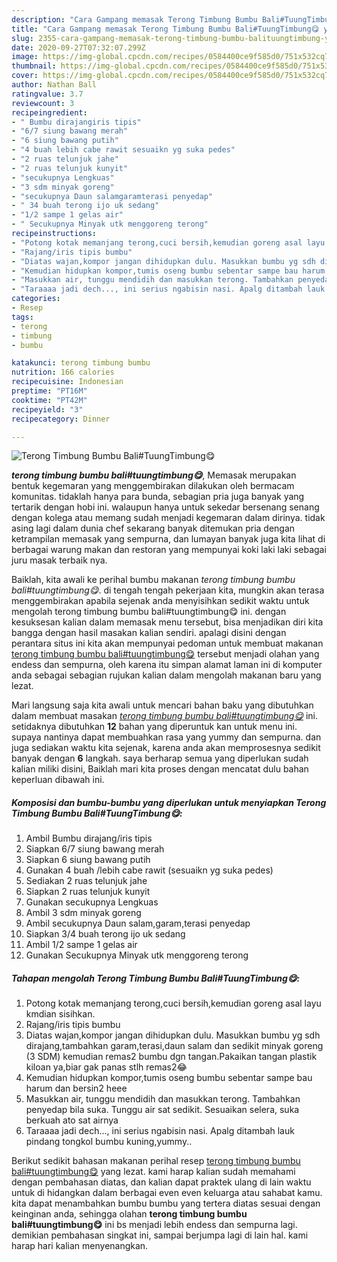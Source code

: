 ```yaml
---
description: "Cara Gampang memasak Terong Timbung Bumbu Bali#TuungTimbung😋 yang Lezat Sekali"
title: "Cara Gampang memasak Terong Timbung Bumbu Bali#TuungTimbung😋 yang Lezat Sekali"
slug: 2355-cara-gampang-memasak-terong-timbung-bumbu-balituungtimbung-yang-lezat-sekali
date: 2020-09-27T07:32:07.299Z
image: https://img-global.cpcdn.com/recipes/0584400ce9f585d0/751x532cq70/terong-timbung-bumbu-balituungtimbung😋-foto-resep-utama.jpg
thumbnail: https://img-global.cpcdn.com/recipes/0584400ce9f585d0/751x532cq70/terong-timbung-bumbu-balituungtimbung😋-foto-resep-utama.jpg
cover: https://img-global.cpcdn.com/recipes/0584400ce9f585d0/751x532cq70/terong-timbung-bumbu-balituungtimbung😋-foto-resep-utama.jpg
author: Nathan Ball
ratingvalue: 3.7
reviewcount: 3
recipeingredient:
- " Bumbu dirajangiris tipis"
- "6/7 siung bawang merah"
- "6 siung bawang putih"
- "4 buah lebih cabe rawit sesuaikn yg suka pedes"
- "2 ruas telunjuk jahe"
- "2 ruas telunjuk kunyit"
- "secukupnya Lengkuas"
- "3 sdm minyak goreng"
- "secukupnya Daun salamgaramterasi penyedap"
- " 34 buah terong ijo uk sedang"
- "1/2 sampe 1 gelas air"
- " Secukupnya Minyak utk menggoreng terong"
recipeinstructions:
- "Potong kotak memanjang terong,cuci bersih,kemudian goreng asal layu kmdian sisihkan."
- "Rajang/iris tipis bumbu"
- "Diatas wajan,kompor jangan dihidupkan dulu. Masukkan bumbu yg sdh dirajang,tambahkan garam,terasi,daun salam dan sedikit minyak goreng (3 SDM) kemudian remas2 bumbu dgn tangan.Pakaikan tangan plastik kiloan ya,biar gak panas stlh remas2😂"
- "Kemudian hidupkan kompor,tumis oseng bumbu sebentar sampe bau harum dan bersin2 heee"
- "Masukkan air, tunggu mendidih dan masukkan terong. Tambahkan penyedap bila suka. Tunggu air sat sedikit. Sesuaikan selera, suka berkuah ato sat airnya"
- "Taraaaa jadi dech..., ini serius ngabisin nasi. Apalg ditambah lauk pindang tongkol bumbu kuning,yummy.."
categories:
- Resep
tags:
- terong
- timbung
- bumbu

katakunci: terong timbung bumbu 
nutrition: 166 calories
recipecuisine: Indonesian
preptime: "PT16M"
cooktime: "PT42M"
recipeyield: "3"
recipecategory: Dinner

---
```



![Terong Timbung Bumbu Bali#TuungTimbung😋](https://img-global.cpcdn.com/recipes/0584400ce9f585d0/751x532cq70/terong-timbung-bumbu-balituungtimbung😋-foto-resep-utama.jpg)

<b><i>terong timbung bumbu bali#tuungtimbung😋</i></b>, Memasak merupakan bentuk kegemaran yang menggembirakan dilakukan oleh bermacam komunitas. tidaklah hanya para bunda, sebagian pria juga banyak yang tertarik dengan hobi ini. walaupun hanya untuk sekedar bersenang senang dengan kolega atau memang sudah menjadi kegemaran dalam dirinya. tidak asing lagi dalam dunia chef sekarang banyak ditemukan pria dengan ketrampilan memasak yang sempurna, dan lumayan banyak juga kita lihat di berbagai warung makan dan restoran yang mempunyai koki laki laki sebagai juru masak terbaik nya.



Baiklah, kita awali ke perihal bumbu makanan <i>terong timbung bumbu bali#tuungtimbung😋</i>. di tengah tengah pekerjaan kita, mungkin akan terasa menggembirakan apabila sejenak anda menyisihkan sedikit waktu untuk mengolah terong timbung bumbu bali#tuungtimbung😋 ini. dengan kesuksesan kalian dalam memasak menu tersebut, bisa menjadikan diri kita bangga dengan hasil masakan kalian sendiri. apalagi disini dengan perantara situs ini kita akan mempunyai pedoman untuk membuat makanan <u>terong timbung bumbu bali#tuungtimbung😋</u> tersebut menjadi olahan yang endess dan sempurna, oleh karena itu simpan alamat laman ini di komputer anda sebagai sebagian rujukan kalian dalam mengolah makanan baru yang lezat.


Mari langsung saja kita awali untuk mencari bahan baku yang dibutuhkan dalam membuat masakan <u><i>terong timbung bumbu bali#tuungtimbung😋</i></u> ini. setidaknya dibutuhkan <b>12</b> bahan yang diperuntuk kan untuk menu ini. supaya nantinya dapat membuahkan rasa yang yummy dan sempurna. dan juga sediakan waktu kita sejenak, karena anda akan memprosesnya sedikit banyak dengan <b>6</b> langkah. saya berharap semua yang diperlukan sudah kalian miliki disini, Baiklah mari kita proses dengan mencatat dulu bahan keperluan dibawah ini.

<!--inarticleads1-->

##### Komposisi dan bumbu-bumbu yang diperlukan untuk menyiapkan Terong Timbung Bumbu Bali#TuungTimbung😋:

1. Ambil  Bumbu dirajang/iris tipis
1. Siapkan 6/7 siung bawang merah
1. Siapkan 6 siung bawang putih
1. Gunakan 4 buah /lebih cabe rawit (sesuaikn yg suka pedes)
1. Sediakan 2 ruas telunjuk jahe
1. Siapkan 2 ruas telunjuk kunyit
1. Gunakan secukupnya Lengkuas
1. Ambil 3 sdm minyak goreng
1. Ambil secukupnya Daun salam,garam,terasi penyedap
1. Siapkan  3/4 buah terong ijo uk sedang
1. Ambil 1/2 sampe 1 gelas air
1. Gunakan  Secukupnya Minyak utk menggoreng terong




<!--inarticleads2-->

##### Tahapan mengolah Terong Timbung Bumbu Bali#TuungTimbung😋:

1. Potong kotak memanjang terong,cuci bersih,kemudian goreng asal layu kmdian sisihkan.
1. Rajang/iris tipis bumbu
1. Diatas wajan,kompor jangan dihidupkan dulu. Masukkan bumbu yg sdh dirajang,tambahkan garam,terasi,daun salam dan sedikit minyak goreng (3 SDM) kemudian remas2 bumbu dgn tangan.Pakaikan tangan plastik kiloan ya,biar gak panas stlh remas2😂
1. Kemudian hidupkan kompor,tumis oseng bumbu sebentar sampe bau harum dan bersin2 heee
1. Masukkan air, tunggu mendidih dan masukkan terong. Tambahkan penyedap bila suka. Tunggu air sat sedikit. Sesuaikan selera, suka berkuah ato sat airnya
1. Taraaaa jadi dech..., ini serius ngabisin nasi. Apalg ditambah lauk pindang tongkol bumbu kuning,yummy..




Berikut sedikit bahasan makanan perihal resep <u>terong timbung bumbu bali#tuungtimbung😋</u> yang lezat. kami harap kalian sudah memahami dengan pembahasan diatas, dan kalian dapat praktek ulang di lain waktu untuk di hidangkan dalam berbagai even even keluarga atau sahabat kamu. kita dapat menambahkan bumbu bumbu yang tertera diatas sesuai dengan keinginan anda, sehingga olahan <b>terong timbung bumbu bali#tuungtimbung😋</b> ini bs menjadi lebih endess dan sempurna lagi. demikian pembahasan singkat ini, sampai berjumpa lagi di lain hal. kami harap hari kalian menyenangkan.
